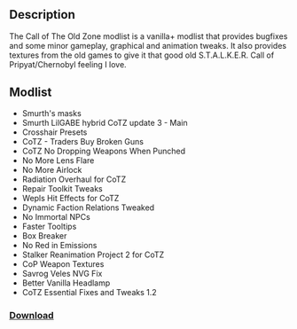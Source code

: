 #

## Description

The Call of The Old Zone modlist is a vanilla+ modlist that provides bugfixes and some minor gameplay, graphical and animation tweaks. It also provides textures from the old games to give it that good old S.T.A.L.K.E.R. Call of Pripyat/Chernobyl feeling I love.

## Modlist
- Smurth's masks
- Smurth LilGABE hybrid CoTZ update 3 - Main
- Crosshair Presets
- CoTZ - Traders Buy Broken Guns
- CoTZ No Dropping Weapons When Punched
- No More Lens Flare
- No More Airlock
- Radiation Overhaul for CoTZ
- Repair Toolkit Tweaks
- Wepls Hit Effects for CoTZ
- Dynamic Faction Relations Tweaked
- No Immortal NPCs
- Faster Tooltips
- Box Breaker
- No Red in Emissions
- Stalker Reanimation Project 2 for CoTZ
- CoP Weapon Textures
- Savrog Veles NVG Fix
- Better Vanilla Headlamp
- CoTZ Essential Fixes and Tweaks 1.2

### [Download](https://github.com/Biblioklept/call-of-the-old-zone/archive/refs/heads/main.zip)
